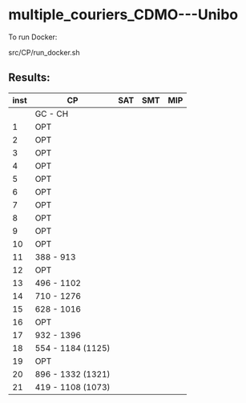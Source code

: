 # multiple_couriers_CDMO---Unibo

To run Docker: 

src/CP/run_docker.sh

## Results:

| inst | CP | SAT | SMT | MIP |
|-|-|-|-|-|
| | GC - CH | | | |
| 1 | OPT | | | |
| 2 | OPT | | | |
| 3 | OPT | | | |
| 4 | OPT | | | |
| 5 | OPT | | | |
| 6 | OPT | | | |
| 7 | OPT | | | |
| 8 |	OPT | | | |
| 9 | OPT | | | |
| 10 | OPT | | | |
| 11 | 388 - 913 | | | |
| 12 | OPT | | | |
| 13 | 496 - 1102 | | | |
| 14 | 710 - 1276 | | | |
| 15 | 628 - 1016 | | | |
| 16 | OPT | | | |
| 17 | 932 - 1396 | | | |
| 18 | 554 - 1184 (1125) | | | |
| 19 | OPT | | | |
| 20 | 896 - 1332 (1321) | | | |
| 21 | 419 - 1108 (1073) | | | |
